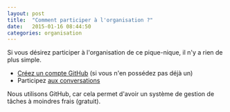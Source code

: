 ```yaml
---
layout: post
title:  "Comment participer à l'organisation ?"
date:   2015-01-16 08:44:50
categories: organisation
---
```

Si vous désirez participer à l'organisation de ce pique-nique, il n'y a rien de plus simple.

- [Créez un compte GitHub](https://github.com/) (si vous n'en possédez pas déjà un)
- Participez [aux conversations](https://github.com/comem29/picnic15/issues)

Nous utilisons GitHub, car cela permet d'avoir un système de gestion de tâches à moindres frais (gratuit).
